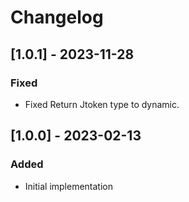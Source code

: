 # Changelog

## [1.0.1] - 2023-11-28
### Fixed
- Fixed Return Jtoken type to dynamic.

## [1.0.0] - 2023-02-13
### Added
- Initial implementation